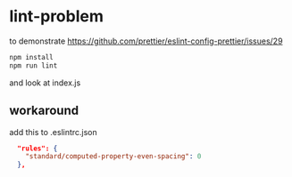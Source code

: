 # lint-problem

to demonstrate https://github.com/prettier/eslint-config-prettier/issues/29

```bash
npm install
npm run lint
```

and look at index.js

## workaround

add this to .eslintrc.json

```json
  "rules": {
    "standard/computed-property-even-spacing": 0
  },
```
